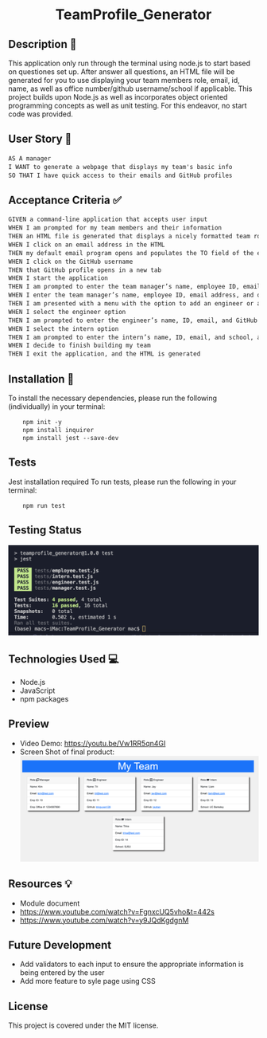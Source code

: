 <h1 align = "center">TeamProfile_Generator</h1>


## Description 📁

This application only run through the terminal using node.js to start based on questiones set up. After answer all questions, an HTML file will be generated for you to use displaying your team members role, email, id, name, as well as office number/github username/school if applicable. This project builds upon Node.js as well as incorporates object oriented programming concepts as well as unit testing. For this endeavor, no start code was provided.

## User Story 👩

```md
AS A manager
I WANT to generate a webpage that displays my team's basic info
SO THAT I have quick access to their emails and GitHub profiles
```

## Acceptance Criteria ✅

```md
GIVEN a command-line application that accepts user input
WHEN I am prompted for my team members and their information
THEN an HTML file is generated that displays a nicely formatted team roster based on user input
WHEN I click on an email address in the HTML
THEN my default email program opens and populates the TO field of the email with the address
WHEN I click on the GitHub username
THEN that GitHub profile opens in a new tab
WHEN I start the application
THEN I am prompted to enter the team manager’s name, employee ID, email address, and office number
WHEN I enter the team manager’s name, employee ID, email address, and office number
THEN I am presented with a menu with the option to add an engineer or an intern or to finish building my team
WHEN I select the engineer option
THEN I am prompted to enter the engineer’s name, ID, email, and GitHub username, and I am taken back to the menu
WHEN I select the intern option
THEN I am prompted to enter the intern’s name, ID, email, and school, and I am taken back to the menu
WHEN I decide to finish building my team
THEN I exit the application, and the HTML is generated
```

## Installation 💾

To install the necessary dependencies, please run the following (individually) in your terminal:

        npm init -y
        npm install inquirer
        npm install jest --save-dev

## Tests
Jest installation required
To run tests, please run the following in your terminal:

        npm run test

## Testing Status

![TestScreenShot](src/testScreenshot.png)

## Technologies Used 💻

- Node.js
- JavaScript
- npm packages

## Preview

- Video Demo: https://youtu.be/Vw1RR5qn4GI
- Screen Shot of final product:
  ![TeamHTMLScreenSHot](src/pageScreenshot.png)

## Resources 💡

- Module document 
- https://www.youtube.com/watch?v=FgnxcUQ5vho&t=442s
- https://www.youtube.com/watch?v=y9JQdKgdgnM


## Future Development

- Add validators to each input to ensure the appropriate information is being entered by the user
- Add more feature to syle page using CSS

## License

This project is covered under the MIT license.